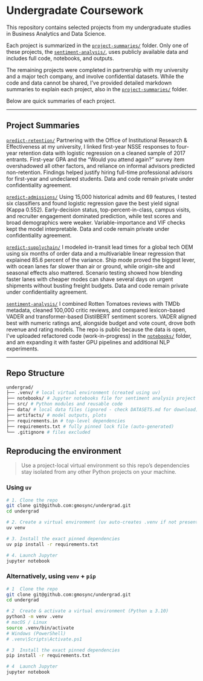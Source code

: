 # Undergradate Coursework

This repository contains selected projects from my undergraduate studies in Business Analytics and Data Science. 

Each project is summarized in the [`project-summaries/`](./project-summaries/) folder. Only one of these projects, the [`sentiment-analysis/`](./sentiment-analysis/), uses publicly available data and includes full code, notebooks, and outputs.

The remaining projects were completed in partnership with my university and a major tech company, and involve confidential datasets. While the code and data cannot be shared, I’ve provided detailed markdown summaries to explain each project, also in the [`project-summaries/`](./project-summaries/) folder.

Below are quick summaries of each project.

---
## Project Summaries

[`predict-retention/`](./predict-retention/)
Partnering with the Office of Institutional Research & Effectiveness at my university, I linked first-year NSSE responses to four-year retention data with logistic regression on a cleaned sample of 2017 entrants. First-year GPA and the “Would you attend again?” survey item overshadowed all other factors, and reliance on informal advisors predicted non-retention. Findings helped justify hiring full-time professional advisors for first-year and undeclared students. Data and code remain private under confidentiality agreement.

[`predict-admissions/`](./predict-admissions/)
Using 15,000 historical admits and 69 features, I tested six classifiers and found logistic regression gave the best yield signal (Kappa 0.552). Early-decision status, top-percent-in-class, campus visits, and recruiter engagement dominated prediction, while test scores and broad demographics were weaker. Variable-importance and VIF checks kept the model interpretable. Data and code remain private under confidentiality agreement.

[`predict-supplychain/`](./predict-supplychain/)
I modeled in-transit lead times for a global tech OEM using six months of order data and a multivariable linear regression that explained 85.6 percent of the variance. Ship mode proved the biggest lever, with ocean lanes far slower than air or ground, while origin-site and seasonal effects also mattered. Scenario testing showed how blending faster lanes with cheaper modes can shave several days on urgent shipments without busting freight budgets. Data and code remain private under confidentiality agreement.

[`sentiment-analysis/`](./sentiment-analysis/)
I combined Rotten Tomatoes reviews with TMDb metadata, cleaned 100,000 critic reviews, and compared lexicon-based VADER and transformer-based DistilBERT sentiment scorers. VADER aligned best with numeric ratings and, alongside budget and vote count, drove both revenue and rating models. The repo is public because the data is open, I've uploaded refactored code (work-in-progress) in the [`notebooks/`](./notebooks/) folder, and am expanding it with faster GPU pipelines and additional NLP experiments.

---

## Repo Structure

```bash
undergrad/
├── .venv/ # local virtual environment (created using uv)
├── notebooks/ # Jupyter notebooks file for sentiment analysis project
├── src/ # Python modules and reusable code
├── data/ # local data files (ignored - check DATASETS.md for download)
├── artifacts/ # model outputs, plots
├── requirements.in # top-level dependencies
├── requirements.txt # fully pinned lock file (auto-generated)
└── .gitignore # files excluded
```

## Reproducing the environment

> Use a project-local virtual environment so this repo’s
> dependencies stay isolated from any other Python projects on your machine.

### Using `uv`

```bash
# 1. Clone the repo
git clone git@github.com:gmosync/undergrad.git
cd undergrad

# 2. Create a virtual environment (uv auto-creates .venv if not present)
uv venv

# 3. Install the exact pinned dependencies
uv pip install -r requirements.txt

# 4. Launch Jupyter
jupyter notebook
```
### Alternatively, using `venv` + `pip`

```bash
# 1  Clone the repo
git clone git@github.com:gmosync/undergrad.git
cd undergrad

# 2  Create & activate a virtual environment (Python ≥ 3.10)
python3 -m venv .venv
# macOS / Linux
source .venv/bin/activate
# Windows (PowerShell)
# .venv\Scripts\Activate.ps1

# 3  Install the exact pinned dependencies
pip install -r requirements.txt

# 4  Launch Jupyter
jupyter notebook
```